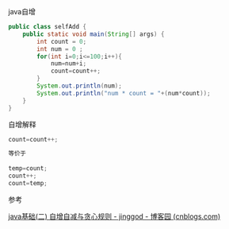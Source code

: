 java自增

```` java
public class selfAdd {
    public static void main(String[] args) {
        int count = 0;
        int num = 0 ;
        for(int i=0;i<=100;i++){
            num=num+i;
            count=count++;
        }
        System.out.println(num);
        System.out.println("num * count = "+(num*count));
    }
}
````

自增解释

``` java
count=count++;

等价于
    
temp=count;
count++;
count=temp;
```



参考

[java基础(二) 自增自减与贪心规则 - jinggod - 博客园 (cnblogs.com)](https://www.cnblogs.com/jinggod/p/8424808.html)
